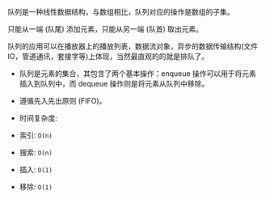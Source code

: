 队列是一种线性数据结构，与数组相比，队列对应的操作是数组的子集。

只能从一端 (队尾) 添加元素，只能从另一端 (队首) 取出元素。

队列的应用可以在播放器上的播放列表，数据流对象，异步的数据传输结构(文件IO，管道通讯，套接字等)上体现，当然最直观的的就是排队了。

- 队列是元素的集合，其包含了两个基本操作：enqueue 操作可以用于将元素插入到队列中，而 dequeue 操作则是将元素从队列中移除。

- 遵循先入先出原则 (FIFO)。

- 时间复杂度:

- 索引: `O(n)`

- 搜索: `O(n)`

- 插入: `O(1)`

- 移除: `O(1)`

  